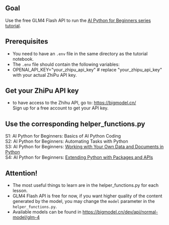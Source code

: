 ## Goal
Use the free GLM4 Flash API to run the [AI Python for Beginners series tutorial](https://learn.deeplearning.ai/courses/ai-python-for-beginners).

## Prerequisites
- You need to have an `.env` file in the same directory as the tutorial notebook.  
- The `.env` file should contain the following variables:  
- OPENAI_API_KEY="your_zhipu_api_key" # replace "your_zhipu_api_key" with your actual ZhiPu API key.

## Get your ZhiPu API key
- to have access to the Zhihu API, go to: <https://bigmodel.cn/>  
Sign up for a free account to get your API key.

## Use the corresponding helper_functions.py
S1: AI Python for Beginners: Basics of AI Python Coding  
S2: AI Python for Beginners: Automating Tasks with Python  
S3: AI Python for Beginners: [Working with Your Own Data and Documents in Python](https://github.com/nicky-aigc/AI-Python-For-Beginners-with-GLM4/tree/main/S3)  
S4: AI Python for Beginners: [Extending Python with Packages and APIs](https://github.com/nicky-aigc/AI-Python-For-Beginners-with-GLM4/tree/main/S4)

## Attention!
- The most useful things to learn are in the helper_functions.py for each lesson.  
- GLM4 Flash API is free for now, if you want higher quality of the content generated by the model, you may change the `model` parameter in the `helper_functions.py`.   
- Available models can be found in <https://bigmodel.cn/dev/api/normal-model/glm-4>  
